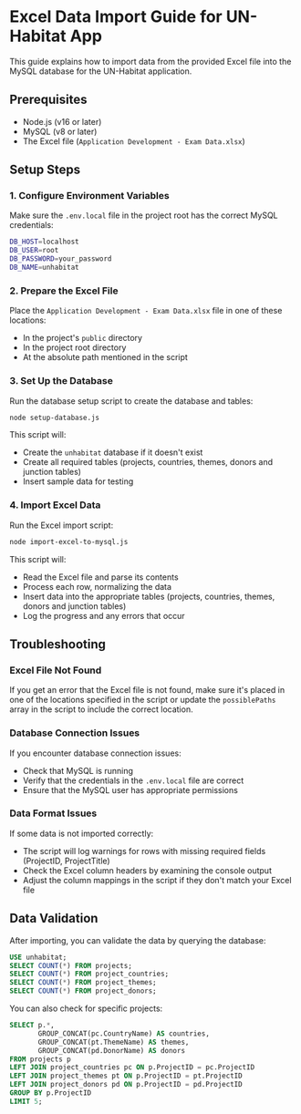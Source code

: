 # Excel Data Import Guide for UN-Habitat App

This guide explains how to import data from the provided Excel file into the MySQL database for the UN-Habitat application.

## Prerequisites

- Node.js (v16 or later)
- MySQL (v8 or later)
- The Excel file (`Application Development - Exam Data.xlsx`)

## Setup Steps

### 1. Configure Environment Variables

Make sure the `.env.local` file in the project root has the correct MySQL credentials:

```bash
DB_HOST=localhost
DB_USER=root
DB_PASSWORD=your_password
DB_NAME=unhabitat
```

### 2. Prepare the Excel File

Place the `Application Development - Exam Data.xlsx` file in one of these locations:

- In the project's `public` directory
- In the project root directory
- At the absolute path mentioned in the script

### 3. Set Up the Database

Run the database setup script to create the database and tables:

```bash
node setup-database.js
```

This script will:

- Create the `unhabitat` database if it doesn't exist
- Create all required tables (projects, countries, themes, donors and junction tables)
- Insert sample data for testing

### 4. Import Excel Data

Run the Excel import script:

```bash
node import-excel-to-mysql.js
```

This script will:

- Read the Excel file and parse its contents
- Process each row, normalizing the data
- Insert data into the appropriate tables (projects, countries, themes, donors and junction tables)
- Log the progress and any errors that occur

## Troubleshooting

### Excel File Not Found

If you get an error that the Excel file is not found, make sure it's placed in one of the locations specified in the script or update the `possiblePaths` array in the script to include the correct location.

### Database Connection Issues

If you encounter database connection issues:

- Check that MySQL is running
- Verify that the credentials in the `.env.local` file are correct
- Ensure that the MySQL user has appropriate permissions

### Data Format Issues

If some data is not imported correctly:

- The script will log warnings for rows with missing required fields (ProjectID, ProjectTitle)
- Check the Excel column headers by examining the console output
- Adjust the column mappings in the script if they don't match your Excel file

## Data Validation

After importing, you can validate the data by querying the database:

```sql
USE unhabitat;
SELECT COUNT(*) FROM projects;
SELECT COUNT(*) FROM project_countries;
SELECT COUNT(*) FROM project_themes;
SELECT COUNT(*) FROM project_donors;
```

You can also check for specific projects:

```sql
SELECT p.*, 
       GROUP_CONCAT(pc.CountryName) AS countries,
       GROUP_CONCAT(pt.ThemeName) AS themes,
       GROUP_CONCAT(pd.DonorName) AS donors
FROM projects p
LEFT JOIN project_countries pc ON p.ProjectID = pc.ProjectID
LEFT JOIN project_themes pt ON p.ProjectID = pt.ProjectID
LEFT JOIN project_donors pd ON p.ProjectID = pd.ProjectID
GROUP BY p.ProjectID
LIMIT 5;
```
